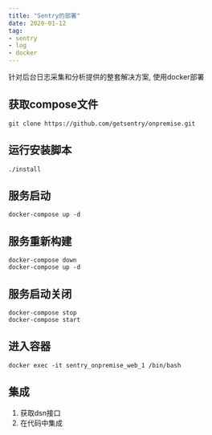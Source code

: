 ```yaml
---
title: "Sentry的部署"
date: 2020-01-12
tag:
- sentry
- log
- docker
---
```


针对后台日志采集和分析提供的整套解决方案, 使用docker部署
<!--more-->

## 获取compose文件

```shell
git clone https://github.com/getsentry/onpremise.git
```

## 运行安装脚本

```shell
./install
```

## 服务启动

```shell
docker-compose up -d
```

## 服务重新构建

```shell
docker-compose down
docker-compose up -d
```

## 服务启动关闭

```shell
docker-compose stop
docker-compose start
```

## 进入容器

```shell
docker exec -it sentry_onpremise_web_1 /bin/bash
```

## 集成

1. 获取dsn接口
1. 在代码中集成
